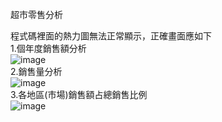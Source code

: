 超市零售分析  
  
程式碼裡面的熱力圖無法正常顯示，正確畫面應如下  
1.個年度銷售額分析  
![image](https://user-images.githubusercontent.com/99521114/181160725-35793ed8-4bf3-47da-8876-69441503817e.png)  
2.銷售量分析  
![image](https://user-images.githubusercontent.com/99521114/181161587-c79198de-b838-4dd6-8261-4a105c065c16.png)  
3.各地區(市場)銷售額占總銷售比例  
![image](https://user-images.githubusercontent.com/99521114/181161635-ab02473b-d6fd-4819-9f9b-def8489f021a.png)  

